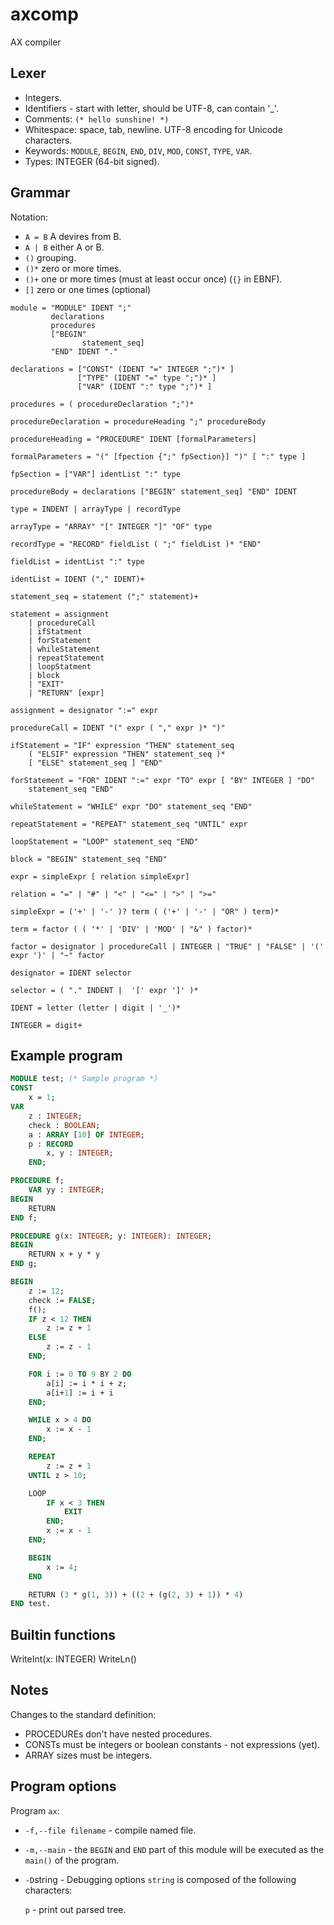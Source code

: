 # axcomp

AX compiler

## Lexer

* Integers.
* Identifiers - start with letter, should be UTF-8, can contain '_'.
* Comments: `(* hello sunshine! *)`
* Whitespace: space, tab, newline. UTF-8 encoding for Unicode characters.
* Keywords: `MODULE`, `BEGIN`, `END`, `DIV`, `MOD`, `CONST`, `TYPE`, `VAR`.
* Types: INTEGER (64-bit signed).

## Grammar

Notation:

* `A = B` A devires from B.
* `A | B` either A or B.
* `()` grouping.
* `()*` zero or more times.
* `()+` one or more times (must at least occur once) (`{}` in EBNF).
* `[]` zero or one times (optional)  

```ebnf
module = "MODULE" IDENT ";"
         declarations
         procedures
         ["BEGIN"
                statement_seq]
         "END" IDENT "."

declarations = ["CONST" (IDENT "=" INTEGER ";")* ]
               ["TYPE" (IDENT "=" type ";")* ]
               ["VAR" (IDENT ":" type ";")* ]

procedures = ( procedureDeclaration ";")*

procedureDeclaration = procedureHeading ";" procedureBody

procedureHeading = "PROCEDURE" IDENT [formalParameters]

formalParameters = "(" [fpection {";" fpSection}] ")" [ ":" type ]

fpSection = ["VAR"] identList ":" type

procedureBody = declarations ["BEGIN" statement_seq] "END" IDENT

type = INDENT | arrayType | recordType

arrayType = "ARRAY" "[" INTEGER "]" "OF" type

recordType = "RECORD" fieldList ( ";" fieldList )* "END"

fieldList = identList ":" type

identList = IDENT ("," IDENT)+

statement_seq = statement (";" statement)+

statement = assignment
    | procedureCall
    | ifStatment
    | forStatement
    | whileStatement
    | repeatStatement
    | loopStatment
    | block
    | "EXIT"
    | "RETURN" [expr]

assignment = designator ":=" expr

procedureCall = IDENT "(" expr ( "," expr )* ")"

ifStatement = "IF" expression "THEN" statement_seq
    ( "ELSIF" expression "THEN" statement_seq )*
    [ "ELSE" statement_seq ] "END"

forStatement = "FOR" IDENT ":=" expr "TO" expr [ "BY" INTEGER ] "DO"
    statement_seq "END"

whileStatement = "WHILE" expr "DO" statement_seq "END"

repeatStatement = "REPEAT" statement_seq "UNTIL" expr

loopStatement = "LOOP" statement_seq "END"

block = "BEGIN" statement_seq "END"

expr = simpleExpr [ relation simpleExpr]

relation = "=" | "#" | "<" | "<=" | ">" | ">="

simpleExpr = ('+' | '-' )? term ( ('+' | '-' | "OR" ) term)*

term = factor ( ( '*' | 'DIV' | 'MOD' | "&" ) factor)*

factor = designator | procedureCall | INTEGER | "TRUE" | "FALSE" | '(' expr ')' | "~" factor

designator = IDENT selector

selector = ( "." INDENT |  '[' expr ']' )*

IDENT = letter (letter | digit | '_')*

INTEGER = digit+
```

## Example program

```pascal
MODULE test; (* Sample program *)
CONST
    x = 1;
VAR
    z : INTEGER;
    check : BOOLEAN;
    a : ARRAY [10] OF INTEGER;
    p : RECORD
        x, y : INTEGER;
    END;

PROCEDURE f;
    VAR yy : INTEGER;
BEGIN
    RETURN
END f;

PROCEDURE g(x: INTEGER; y: INTEGER): INTEGER;
BEGIN
    RETURN x + y * y
END g;

BEGIN
    z := 12;
    check := FALSE;
    f();
    IF z < 12 THEN
        z := z + 1
    ELSE
        z := z - 1
    END;

    FOR i := 0 TO 9 BY 2 DO
        a[i] := i * i + z;
        a[i+1] := i + i
    END;

    WHILE x > 4 DO
        x := x - 1
    END;

    REPEAT
        z := z + 1
    UNTIL z > 10;

    LOOP
        IF x < 3 THEN
            EXIT
        END;
        x := x - 1
    END;

    BEGIN
        x := 4;
    END

    RETURN (3 * g(1, 3)) + ((2 + (g(2, 3) + 1)) * 4)
END test.
```

## Builtin functions

WriteInt(x: INTEGER)
WriteLn()

## Notes

Changes to the standard definition:

* PROCEDUREs don't have nested procedures.
* CONSTs must be integers or boolean constants - not expressions (yet).
* ARRAY sizes must be integers.

## Program options

Program `ax`:

* `-f,--file filename` - compile named file.
* `-m,--main` - the `BEGIN` and `END` part of this module will be executed as the `main()` of the program.

* `-D`string - Debugging options `string` is composed of the following characters:

   `p` - print out parsed tree.
